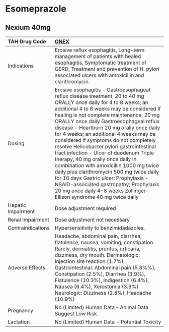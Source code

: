 # Esomeprazole

## Nexium 40mg

| TAH Drug Code      | [**ONEX**](https://www.tahsda.org.tw/drugs/hissearch.php?drug_code=ONEX)                                                                                                                                                                                                                                                                                                                                                                                                                                                                                                                                                                                                                                                                                            |
|:-------------------|:--------------------------------------------------------------------------------------------------------------------------------------------------------------------------------------------------------------------------------------------------------------------------------------------------------------------------------------------------------------------------------------------------------------------------------------------------------------------------------------------------------------------------------------------------------------------------------------------------------------------------------------------------------------------------------------------------------------------------------------------------------------------|
| Indications        | Erosive reflux esophagitis, Long-term management of patients with healed esophagitis, Symptomatic treatment of GERD, Treatment and prevention of H. pylori associated ulcers with amoxicillin and clarithromycin.                                                                                                                                                                                                                                                                                                                                                                                                                                                                                                                                                   |
| Dosing             | Erosive esophagitis - Gastroesophageal reflux disease treatment, 20 to 40 mg ORALLY once daily for 4 to 8 weeks; an additional 4 to 8 weeks may be considered if healing is not complete maintenance, 20 mg ORALLY once daily Gastroesophageal reflux disease - Heartburn 20 mg orally once daily for 4 weeks; an additional 4 weeks may be considered if symptoms do not completely resolve Helicobacter pylori gastrointestinal tract infection - Ulcer of duodenum Triple therapy, 40 mg orally once daily in combination with amoxicillin 1000 mg twice daily plus clarithromycin 500 mg twice daily for 10 days Gastric ulcer; Prophylaxis - NSAID-associated gastropathy; Prophylaxis 20 mg once daily 4-8 weeks Zollinger-Ellison syndrome 40 mg twice daily |
| Hepatic Impairment | Dose adjustment required                                                                                                                                                                                                                                                                                                                                                                                                                                                                                                                                                                                                                                                                                                                                            |
| Renal Impairment   | Dose adjustment not necessary                                                                                                                                                                                                                                                                                                                                                                                                                                                                                                                                                                                                                                                                                                                                       |
| Contraindications  | Hypersensitivity to benzimidadazoles.                                                                                                                                                                                                                                                                                                                                                                                                                                                                                                                                                                                                                                                                                                                               |
| Adverse Effects    | Headache, abdominal pain, diarrhea, flatulence, nausea, vomiting, constipation. Rarely, dermatitis, pruritus, urticaria, dizziness, dry mouth. Dermatologic: Injection site reaction (1.7%) Gastrointestinal: Abdominal pain (5.8%%), Constipation (2.5%), Diarrhea (3.9%), Flatulence (10.3%), Indigestion (6.4%), Nausea (6.4%), Xerostomia (3.9%) Neurologic: Dizziness (2.5%), Headache (10.9%)                                                                                                                                                                                                                                                                                                                                                                 |
| Pregnancy          | No (Limited) Human Data – Animal Data Suggest Low Risk                                                                                                                                                                                                                                                                                                                                                                                                                                                                                                                                                                                                                                                                                                              |
| Lactation          | No (Limited) Human Data - Potential Toxicity                                                                                                                                                                                                                                                                                                                                                                                                                                                                                                                                                                                                                                                                                                                        |

